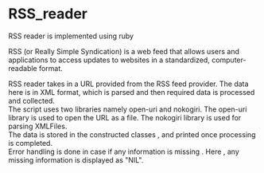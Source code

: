 # RSS_reader
RSS reader is implemented using ruby

RSS (or Really Simple Syndication) is a web feed that allows users and applications to access updates to websites in a standardized, computer-readable format.

RSS reader takes in a URL provided from the RSS feed provider. The data here is in XML format, which is parsed and then required data is processed and collected.<br>
The script uses two libraries namely open-uri and nokogiri. The open-uri library is used to open the URL as a file. The nokogiri library is used for parsing XMLFiles.<br>
The data is stored in the constructed classes , and printed once processing is completed.<br>
Error handling is done in case if any information is missing . Here , any missing information is displayed as "NIL".

